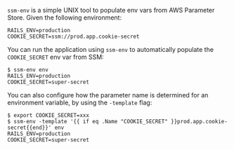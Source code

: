 `ssm-env` is a simple UNIX tool to populate env vars from AWS Parameter Store. Given the following environment:

```
RAILS_ENV=production
COOKIE_SECRET=ssm://prod.app.cookie-secret
```

You can run the application using `ssm-env` to automatically populate the `COOKIE_SECRET` env var from SSM:

```console
$ ssm-env env
RAILS_ENV=production
COOKIE_SECRET=super-secret
```

You can also configure how the parameter name is determined for an environment variable, by using the `-template` flag:

```console
$ export COOKIE_SECRET=xxx
$ ssm-env -template '{{ if eq .Name "COOKIE_SECRET" }}prod.app.cookie-secret{{end}}' env
RAILS_ENV=production
COOKIE_SECRET=super-secret
```
